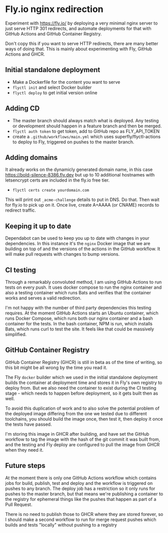 # Fly.io nginx redirection

Experiment with https://fly.io/ by deploying a very minimal nginx server to just
serve HTTP 301 redirects, and automate deployments for that with GitHub Actions
and GitHub Container Registry.

Don't copy this if you want to serve HTTP redirects, there are many better ways
of doing that. This is mainly about experimenting with Fly, GitHub Actions and
GHCR.

## Initial standalone deployment

* Make a Dockerfile for the content you want to serve
* `flyctl init` and select Docker builder
* `flyctl deploy` to get initial version online

## Adding CD

* The master branch should always match what is deployed. Any testing or
  development should happen in a feature branch and then be merged.
* `flyctl auth token` to get token, add to GitHub repo as FLY_API_TOKEN
* create a `.github/workflows/main.yml` which uses superfly/flyctl-actions to
  deploy to Fly, triggered on pushes to the master branch.

## Adding domains

It already works on the dynamicly generated domain name, in this case
https://bold-silence-8386.fly.dev but up to 10 additional hostnames with
letsencrypt certs are included in the fly.io free tier.

* `flyctl certs create yourdomain.com`

This will print out `_acme-challenge` details to put in DNS. Do that. Then wait
for fly.io to pick up on it. Once live, create A+AAAA (or CNAME) records to
redirect traffic.

## Keeping it up to date

Dependabot can be used to keep you up to date with changes in your dependencies.
In this instance it's the `nginx` Docker image that we are building on top of
and the versions of the actions in the GitHub workflow. It will make pull
requests with changes to bump versions.

## CI testing

Through a remarkably convoluted method, I am using GitHub Actions to run tests
on every push. It uses docker compose to run the nginx container and also a
testing container which runs Bats and verifies that the container works and
serves a valid redirection.

I'm not happy with the number of third party dependencies this testing requires.
At the moment GitHub Actions starts an Ubuntu container, which runs Docker
Compose, which runs both our nginx container and a bash container for the tests.
In the bash container, NPM is run, which installs Bats, which runs curl to test
the site. It feels like that could be massively simplified.

## GitHub Container Registry

GitHub Container Registry (GHCR) is still in beta as of the time of writing, so
this bit might be all wrong by the time you read it.

The Fly `docker` builder which we used in the initial standalone deployment builds
the container at deployment time and stores it in Fly's own registry to deploy
from. But we also need the container to exist during the CI testing stage -
which needs to happen before deployment, so it gets built then as well.

To avoid this duplication of work and to also solve the potential problem of the
deployed image differing from the one we tested due to different toolchains, you
should build the image once, then test it, then deploy it once the tests have
passed.

I'm storing this image in GHCR after building, and have set the GitHub workflow
to tag the image with the hash of the git commit it was built from, and the
testing and Fly deploy are configured to pull the image from GHCR when they
need it.

## Future steps

At the moment there is only one GitHub Actions workflow which contains jobs for
build, publish, test and deploy and the workflow is triggered on pushes to any
branch. The deploy job has a restriction so it only runs for pushes to the
master branch, but that means we're publishing a container to the registry for
ephemeral things like the pushes that happen as part of a Pull Request.

There is no need to publish those to GHCR where they are stored forever, so I
should make a second workflow to run for merge request pushes which builds and
tests "locally" without pushing to a registry
